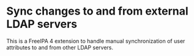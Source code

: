 # Sync changes to and from external LDAP servers

This is a FreeIPA 4 extension to handle manual synchronization of user attributes to and from other
LDAP servers.

